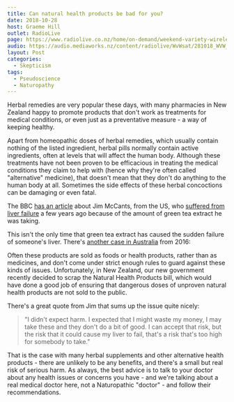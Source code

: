 ```yaml
---
title: Can natural health products be bad for you?
date: 2018-10-28
host: Graeme Hill
outlet: RadioLive
page: https://www.radiolive.co.nz/home/on-demand/weekend-variety-wireless/2018/10/weekend-variety-wireless--in-case-you-missed-sunday2.html
audio: https://audio.mediaworks.nz/content/radiolive/WvWsat/281018_WVW_Skepticalthoughts.mp3
layout: Post
categories:
  - Skepticism
tags:
  - Pseudoscience
  - Naturopathy
---
```


Herbal remedies are very popular these days, with many pharmacies in New Zealand happy to promote products that don't work as treatments for medical conditions, or even just as a preventative measure - a way of keeping healthy.

<!-- more -->

Apart from homeopathic doses of herbal remedies, which usually contain nothing of the listed ingredient, herbal pills normally contain active ingredients, often at levels that will affect the human body. Although these treatments have not been proven to be efficacious in treating the medical conditions they claim to help with (hence why they're often called "alternative" medicine), that doesn't mean that they don't do anything to the human body at all. Sometimes the side effects of these herbal concoctions can be damaging or even fatal.

The BBC [has an article](https://www.bbc.com/news/stories-45971416) about Jim McCants, from the US, who [suffered from liver failure](https://theness.com/neurologicablog/index.php/liver-failure-from-green-tea-extract/) a few years ago because of the amount of green tea extract he was taking.

This isn't the only time that green tea extract has caused the sudden failure of someone's liver. There's [another case in Australia](https://www.abc.net.au/news/2016-02-14/man-faced-death-after-taking-popular-weight-loss-product/7162378) from 2016:

Often these products are sold as foods or health products, rather than as medicines, and don't come under strict enough rules to guard against these kinds of issues. Unfortunately, in New Zealand, our new government recently decided to scrap the Natural Health Products bill, which would have done a good job of ensuring that dangerous doses of unproven natural health products are not sold to the public.

There's a great quote from Jim that sums up the issue quite nicely:

> "I didn't expect harm. I expected that I might waste my money, I may take these and they don't do a bit of good. I can accept that risk, but the risk that it could cause my liver to fail, that's a risk that's too high for somebody to take."

That is the case with many herbal supplements and other alternative health products - there are unlikely to be any benefits, and there's a small but real risk of serious harm. As always, the best advice is to talk to your doctor about any health issues or concerns you have - and we're talking about a real medical doctor here, not a Naturopathic "doctor" - and follow their recommendations.
